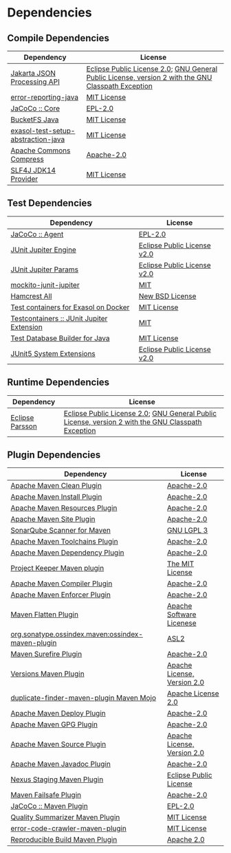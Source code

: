 <!-- @formatter:off -->
# Dependencies

## Compile Dependencies

| Dependency                              | License                                                                                                      |
| --------------------------------------- | ------------------------------------------------------------------------------------------------------------ |
| [Jakarta JSON Processing API][0]        | [Eclipse Public License 2.0][1]; [GNU General Public License, version 2 with the GNU Classpath Exception][2] |
| [error-reporting-java][3]               | [MIT License][4]                                                                                             |
| [JaCoCo :: Core][5]                     | [EPL-2.0][6]                                                                                                 |
| [BucketFS Java][7]                      | [MIT License][8]                                                                                             |
| [exasol-test-setup-abstraction-java][9] | [MIT License][10]                                                                                            |
| [Apache Commons Compress][11]           | [Apache-2.0][12]                                                                                             |
| [SLF4J JDK14 Provider][13]              | [MIT License][14]                                                                                            |

## Test Dependencies

| Dependency                                      | License                           |
| ----------------------------------------------- | --------------------------------- |
| [JaCoCo :: Agent][5]                            | [EPL-2.0][6]                      |
| [JUnit Jupiter Engine][15]                      | [Eclipse Public License v2.0][16] |
| [JUnit Jupiter Params][15]                      | [Eclipse Public License v2.0][16] |
| [mockito-junit-jupiter][17]                     | [MIT][18]                         |
| [Hamcrest All][19]                              | [New BSD License][20]             |
| [Test containers for Exasol on Docker][21]      | [MIT License][22]                 |
| [Testcontainers :: JUnit Jupiter Extension][23] | [MIT][24]                         |
| [Test Database Builder for Java][25]            | [MIT License][26]                 |
| [JUnit5 System Extensions][27]                  | [Eclipse Public License v2.0][28] |

## Runtime Dependencies

| Dependency            | License                                                                                                      |
| --------------------- | ------------------------------------------------------------------------------------------------------------ |
| [Eclipse Parsson][29] | [Eclipse Public License 2.0][1]; [GNU General Public License, version 2 with the GNU Classpath Exception][2] |

## Plugin Dependencies

| Dependency                                              | License                           |
| ------------------------------------------------------- | --------------------------------- |
| [Apache Maven Clean Plugin][30]                         | [Apache-2.0][12]                  |
| [Apache Maven Install Plugin][31]                       | [Apache-2.0][12]                  |
| [Apache Maven Resources Plugin][32]                     | [Apache-2.0][12]                  |
| [Apache Maven Site Plugin][33]                          | [Apache-2.0][12]                  |
| [SonarQube Scanner for Maven][34]                       | [GNU LGPL 3][35]                  |
| [Apache Maven Toolchains Plugin][36]                    | [Apache-2.0][12]                  |
| [Apache Maven Dependency Plugin][37]                    | [Apache-2.0][12]                  |
| [Project Keeper Maven plugin][38]                       | [The MIT License][39]             |
| [Apache Maven Compiler Plugin][40]                      | [Apache-2.0][12]                  |
| [Apache Maven Enforcer Plugin][41]                      | [Apache-2.0][12]                  |
| [Maven Flatten Plugin][42]                              | [Apache Software Licenese][12]    |
| [org.sonatype.ossindex.maven:ossindex-maven-plugin][43] | [ASL2][44]                        |
| [Maven Surefire Plugin][45]                             | [Apache-2.0][12]                  |
| [Versions Maven Plugin][46]                             | [Apache License, Version 2.0][12] |
| [duplicate-finder-maven-plugin Maven Mojo][47]          | [Apache License 2.0][48]          |
| [Apache Maven Deploy Plugin][49]                        | [Apache-2.0][12]                  |
| [Apache Maven GPG Plugin][50]                           | [Apache-2.0][12]                  |
| [Apache Maven Source Plugin][51]                        | [Apache License, Version 2.0][12] |
| [Apache Maven Javadoc Plugin][52]                       | [Apache-2.0][12]                  |
| [Nexus Staging Maven Plugin][53]                        | [Eclipse Public License][54]      |
| [Maven Failsafe Plugin][55]                             | [Apache-2.0][12]                  |
| [JaCoCo :: Maven Plugin][56]                            | [EPL-2.0][6]                      |
| [Quality Summarizer Maven Plugin][57]                   | [MIT License][58]                 |
| [error-code-crawler-maven-plugin][59]                   | [MIT License][60]                 |
| [Reproducible Build Maven Plugin][61]                   | [Apache 2.0][44]                  |

[0]: https://github.com/eclipse-ee4j/jsonp
[1]: https://projects.eclipse.org/license/epl-2.0
[2]: https://projects.eclipse.org/license/secondary-gpl-2.0-cp
[3]: https://github.com/exasol/error-reporting-java/
[4]: https://github.com/exasol/error-reporting-java/blob/main/LICENSE
[5]: https://www.eclemma.org/jacoco/index.html
[6]: https://www.eclipse.org/legal/epl-2.0/
[7]: https://github.com/exasol/bucketfs-java/
[8]: https://github.com/exasol/bucketfs-java/blob/main/LICENSE
[9]: https://github.com/exasol/exasol-test-setup-abstraction-java/
[10]: https://github.com/exasol/exasol-test-setup-abstraction-java/blob/main/LICENSE
[11]: https://commons.apache.org/proper/commons-compress/
[12]: https://www.apache.org/licenses/LICENSE-2.0.txt
[13]: http://www.slf4j.org
[14]: http://www.opensource.org/licenses/mit-license.php
[15]: https://junit.org/junit5/
[16]: https://www.eclipse.org/legal/epl-v20.html
[17]: https://github.com/mockito/mockito
[18]: https://opensource.org/licenses/MIT
[19]: https://github.com/hamcrest/JavaHamcrest
[20]: http://www.opensource.org/licenses/bsd-license.php
[21]: https://github.com/exasol/exasol-testcontainers/
[22]: https://github.com/exasol/exasol-testcontainers/blob/main/LICENSE
[23]: https://java.testcontainers.org
[24]: http://opensource.org/licenses/MIT
[25]: https://github.com/exasol/test-db-builder-java/
[26]: https://github.com/exasol/test-db-builder-java/blob/main/LICENSE
[27]: https://github.com/itsallcode/junit5-system-extensions
[28]: http://www.eclipse.org/legal/epl-v20.html
[29]: https://github.com/eclipse-ee4j/parsson
[30]: https://maven.apache.org/plugins/maven-clean-plugin/
[31]: https://maven.apache.org/plugins/maven-install-plugin/
[32]: https://maven.apache.org/plugins/maven-resources-plugin/
[33]: https://maven.apache.org/plugins/maven-site-plugin/
[34]: http://docs.sonarqube.org/display/PLUG/Plugin+Library/sonar-maven-plugin
[35]: http://www.gnu.org/licenses/lgpl.txt
[36]: https://maven.apache.org/plugins/maven-toolchains-plugin/
[37]: https://maven.apache.org/plugins/maven-dependency-plugin/
[38]: https://github.com/exasol/project-keeper/
[39]: https://github.com/exasol/project-keeper/blob/main/LICENSE
[40]: https://maven.apache.org/plugins/maven-compiler-plugin/
[41]: https://maven.apache.org/enforcer/maven-enforcer-plugin/
[42]: https://www.mojohaus.org/flatten-maven-plugin/
[43]: https://sonatype.github.io/ossindex-maven/maven-plugin/
[44]: http://www.apache.org/licenses/LICENSE-2.0.txt
[45]: https://maven.apache.org/surefire/maven-surefire-plugin/
[46]: https://www.mojohaus.org/versions/versions-maven-plugin/
[47]: https://basepom.github.io/duplicate-finder-maven-plugin
[48]: http://www.apache.org/licenses/LICENSE-2.0.html
[49]: https://maven.apache.org/plugins/maven-deploy-plugin/
[50]: https://maven.apache.org/plugins/maven-gpg-plugin/
[51]: https://maven.apache.org/plugins/maven-source-plugin/
[52]: https://maven.apache.org/plugins/maven-javadoc-plugin/
[53]: http://www.sonatype.com/public-parent/nexus-maven-plugins/nexus-staging/nexus-staging-maven-plugin/
[54]: http://www.eclipse.org/legal/epl-v10.html
[55]: https://maven.apache.org/surefire/maven-failsafe-plugin/
[56]: https://www.jacoco.org/jacoco/trunk/doc/maven.html
[57]: https://github.com/exasol/quality-summarizer-maven-plugin/
[58]: https://github.com/exasol/quality-summarizer-maven-plugin/blob/main/LICENSE
[59]: https://github.com/exasol/error-code-crawler-maven-plugin/
[60]: https://github.com/exasol/error-code-crawler-maven-plugin/blob/main/LICENSE
[61]: http://zlika.github.io/reproducible-build-maven-plugin
